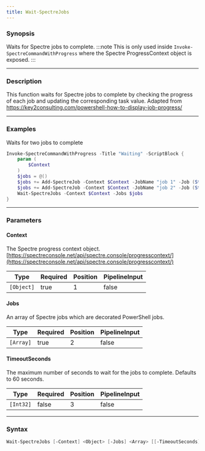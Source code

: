 ```yaml
---
title: Wait-SpectreJobs
---
```








### Synopsis
Waits for Spectre jobs to complete.
:::note
This is only used inside `Invoke-SpectreCommandWithProgress` where the Spectre ProgressContext object is exposed.
:::



---


### Description

This function waits for Spectre jobs to complete by checking the progress of each job and updating the corresponding task value.
Adapted from https://key2consulting.com/powershell-how-to-display-job-progress/



---


### Examples
Waits for two jobs to complete

```powershell
Invoke-SpectreCommandWithProgress -Title "Waiting" -ScriptBlock {
    param (
        $Context
    )
    $jobs = @()
    $jobs += Add-SpectreJob -Context $Context -JobName "job 1" -Job (Start-Job { Start-Sleep -Seconds 5 })
    $jobs += Add-SpectreJob -Context $Context -JobName "job 2" -Job (Start-Job { Start-Sleep -Seconds 10 })
    Wait-SpectreJobs -Context $Context -Jobs $jobs
}
```


---


### Parameters
#### **Context**

The Spectre progress context object.
[https://spectreconsole.net/api/spectre.console/progresscontext/](https://spectreconsole.net/api/spectre.console/progresscontext/)






|Type      |Required|Position|PipelineInput|
|----------|--------|--------|-------------|
|`[Object]`|true    |1       |false        |



#### **Jobs**

An array of Spectre jobs which are decorated PowerShell jobs.






|Type     |Required|Position|PipelineInput|
|---------|--------|--------|-------------|
|`[Array]`|true    |2       |false        |



#### **TimeoutSeconds**

The maximum number of seconds to wait for the jobs to complete. Defaults to 60 seconds.






|Type     |Required|Position|PipelineInput|
|---------|--------|--------|-------------|
|`[Int32]`|false   |3       |false        |





---


### Syntax
```powershell
Wait-SpectreJobs [-Context] <Object> [-Jobs] <Array> [[-TimeoutSeconds] <Int32>] [<CommonParameters>]
```

